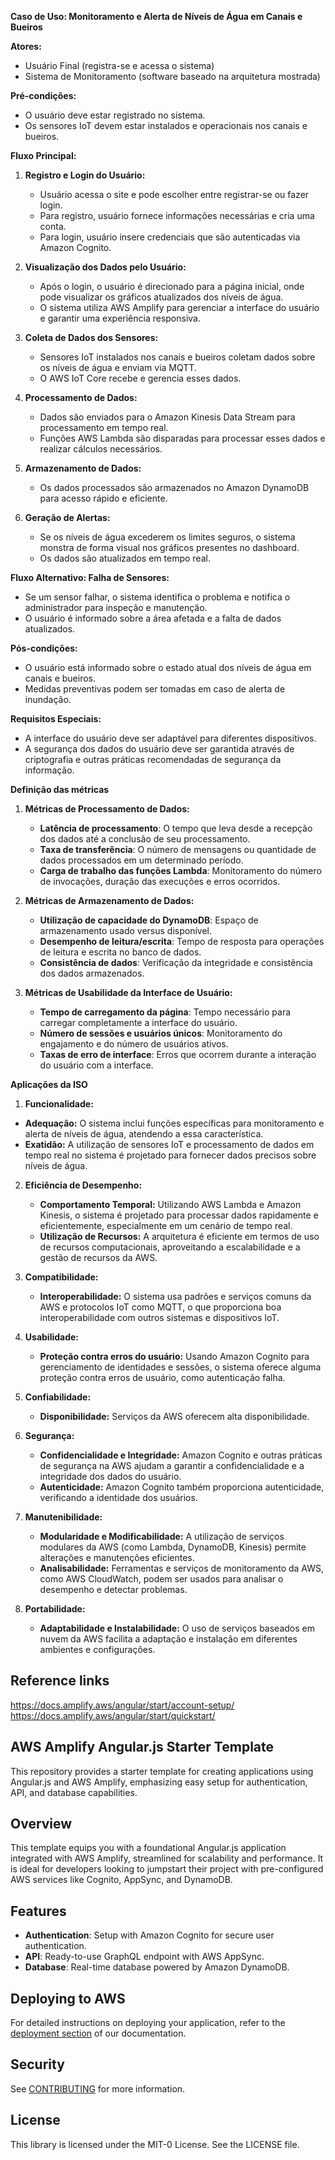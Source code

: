 **Caso de Uso: Monitoramento e Alerta de Níveis de Água em Canais e Bueiros**

**Atores:**
- Usuário Final (registra-se e acessa o sistema)
- Sistema de Monitoramento (software baseado na arquitetura mostrada)

**Pré-condições:**
- O usuário deve estar registrado no sistema.
- Os sensores IoT devem estar instalados e operacionais nos canais e bueiros.

**Fluxo Principal:**
1. **Registro e Login do Usuário:**
   - Usuário acessa o site e pode escolher entre registrar-se ou fazer login.
   - Para registro, usuário fornece informações necessárias e cria uma conta.
   - Para login, usuário insere credenciais que são autenticadas via Amazon Cognito.

2. **Visualização dos Dados pelo Usuário:**
   - Após o login, o usuário é direcionado para a página inicial, onde pode visualizar os gráficos atualizados dos níveis de água.
   - O sistema utiliza AWS Amplify para gerenciar a interface do usuário e garantir uma experiência responsiva.

3. **Coleta de Dados dos Sensores:**
   - Sensores IoT instalados nos canais e bueiros coletam dados sobre os níveis de água e enviam via MQTT.
   - O AWS IoT Core recebe e gerencia esses dados.

4. **Processamento de Dados:**
   - Dados são enviados para o Amazon Kinesis Data Stream para processamento em tempo real.
   - Funções AWS Lambda são disparadas para processar esses dados e realizar cálculos necessários.

5. **Armazenamento de Dados:**
   - Os dados processados são armazenados no Amazon DynamoDB para acesso rápido e eficiente.

6. **Geração de Alertas:**
   - Se os níveis de água excederem os limites seguros, o sistema monstra de forma visual nos gráficos presentes no dashboard.
   - Os dados são atualizados em tempo real.

**Fluxo Alternativo: Falha de Sensores:**
- Se um sensor falhar, o sistema identifica o problema e notifica o administrador para inspeção e manutenção.
- O usuário é informado sobre a área afetada e a falta de dados atualizados.

**Pós-condições:**
- O usuário está informado sobre o estado atual dos níveis de água em canais e bueiros.
- Medidas preventivas podem ser tomadas em caso de alerta de inundação.

**Requisitos Especiais:**
- A interface do usuário deve ser adaptável para diferentes dispositivos.
- A segurança dos dados do usuário deve ser garantida através de criptografia e outras práticas recomendadas de segurança da informação.

**Definição das métricas**

1. **Métricas de Processamento de Dados:**
   - **Latência de processamento**: O tempo que leva desde a recepção dos dados até a conclusão de seu processamento.
   - **Taxa de transferência**: O número de mensagens ou quantidade de dados processados em um determinado período.
   - **Carga de trabalho das funções Lambda**: Monitoramento do número de invocações, duração das execuções e erros ocorridos.

2. **Métricas de Armazenamento de Dados:**
   - **Utilização de capacidade do DynamoDB**: Espaço de armazenamento usado versus disponível.
   - **Desempenho de leitura/escrita**: Tempo de resposta para operações de leitura e escrita no banco de dados.
   - **Consistência de dados**: Verificação da integridade e consistência dos dados armazenados.

3. **Métricas de Usabilidade da Interface de Usuário:**
   - **Tempo de carregamento da página**: Tempo necessário para carregar completamente a interface do usuário.
   - **Número de sessões e usuários únicos**: Monitoramento do engajamento e do número de usuários ativos.
   - **Taxas de erro de interface**: Erros que ocorrem durante a interação do usuário com a interface.


**Aplicações da ISO**


  1. **Funcionalidade:**
   - **Adequação:** O sistema inclui funções específicas para monitoramento e alerta de níveis de água, atendendo a essa característica.
   - **Exatidão:** A utilização de sensores IoT e processamento de dados em tempo real no sistema é projetado para fornecer dados precisos sobre níveis de água.

2. **Eficiência de Desempenho:**
   - **Comportamento Temporal:** Utilizando AWS Lambda e Amazon Kinesis, o sistema é projetado para processar dados rapidamente e eficientemente, especialmente em um cenário de tempo real.
   - **Utilização de Recursos:** A arquitetura é eficiente em termos de uso de recursos computacionais, aproveitando a escalabilidade e a gestão de recursos da AWS.

3. **Compatibilidade:**
   - **Interoperabilidade:** O sistema usa padrões e serviços comuns da AWS e protocolos IoT como MQTT, o que proporciona boa interoperabilidade com outros sistemas e dispositivos IoT.

4. **Usabilidade:**
   - **Proteção contra erros do usuário:** Usando Amazon Cognito para gerenciamento de identidades e sessões, o sistema oferece alguma proteção contra erros de usuário, como autenticação falha.

5. **Confiabilidade:**
   - **Disponibilidade:** Serviços da AWS oferecem alta disponibilidade.

6. **Segurança:**
   - **Confidencialidade e Integridade:** Amazon Cognito e outras práticas de segurança na AWS ajudam a garantir a confidencialidade e a integridade dos dados do usuário.
   - **Autenticidade:** Amazon Cognito também proporciona autenticidade, verificando a identidade dos usuários.

7. **Manutenibilidade:**
   - **Modularidade e Modificabilidade:** A utilização de serviços modulares da AWS (como Lambda, DynamoDB, Kinesis) permite alterações e manutenções eficientes.
   - **Analisabilidade:** Ferramentas e serviços de monitoramento da AWS, como AWS CloudWatch, podem ser usados para analisar o desempenho e detectar problemas.

8. **Portabilidade:**
   - **Adaptabilidade e Instalabilidade:** O uso de serviços baseados em nuvem da AWS facilita a adaptação e instalação em diferentes ambientes e configurações.

## Reference links

https://docs.amplify.aws/angular/start/account-setup/
https://docs.amplify.aws/angular/start/quickstart/

## AWS Amplify Angular.js Starter Template

This repository provides a starter template for creating applications using Angular.js and AWS Amplify, emphasizing easy setup for authentication, API, and database capabilities.

## Overview

This template equips you with a foundational Angular.js application integrated with AWS Amplify, streamlined for scalability and performance. It is ideal for developers looking to jumpstart their project with pre-configured AWS services like Cognito, AppSync, and DynamoDB.

## Features

- **Authentication**: Setup with Amazon Cognito for secure user authentication.
- **API**: Ready-to-use GraphQL endpoint with AWS AppSync.
- **Database**: Real-time database powered by Amazon DynamoDB.

## Deploying to AWS

For detailed instructions on deploying your application, refer to the [deployment section](https://docs.amplify.aws/angular/start/quickstart/#deploy-a-fullstack-app-to-aws) of our documentation.

## Security

See [CONTRIBUTING](CONTRIBUTING.md#security-issue-notifications) for more information.

## License

This library is licensed under the MIT-0 License. See the LICENSE file.
